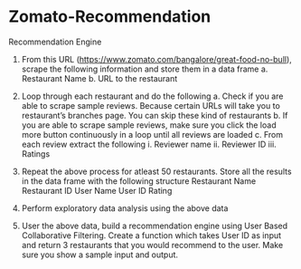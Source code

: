 # Zomato-Recommendation
Recommendation Engine

1.	From this URL (https://www.zomato.com/bangalore/great-food-no-bull), scrape the following information and store them in a data frame
    a.	Restaurant Name
    b.	URL to the restaurant
2.	Loop through each restaurant and do the following
    a.	Check if you are able to scrape sample reviews. Because certain URLs will take you to restaurant’s branches page. You can skip these kind of restaurants 
    b.	If you are able to scrape sample reviews, make sure you click the load more button continuously in a loop until all reviews are loaded
    c.	From each review extract the following
        i.	Reviewer name
        ii.	Reviewer ID
        iii.	Ratings
3.	Repeat the above process for atleast 50 restaurants. Store all the results in the data frame with the following structure
Restaurant Name	Restaurant ID	User Name	User ID	Rating

4.	Perform exploratory data analysis using the above data
5.	User the above data, build a recommendation engine using User Based Collaborative Filtering. Create a function which takes User ID as input and return 3 restaurants that you would recommend to the user. Make sure you show a sample input and output. 
